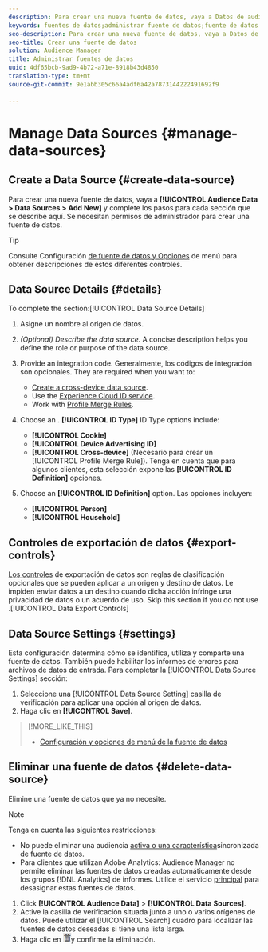 ```yaml
---
description: Para crear una nueva fuente de datos, vaya a Datos de audiencia > Fuentes de datos > Agregar nuevo y complete los pasos para cada sección que se describe aquí. Se necesitan permisos de administrador para crear una fuente de datos.
keywords: fuentes de datos;administrar fuente de datos;fuente de datos del administrador de público
seo-description: Para crear una nueva fuente de datos, vaya a Datos de audiencia > Fuentes de datos > Agregar nuevo y complete los pasos para cada sección que se describe aquí. Se necesitan permisos de administrador para crear una fuente de datos.
seo-title: Crear una fuente de datos
solution: Audience Manager
title: Administrar fuentes de datos
uuid: 4df65bcb-9ad9-4b72-a71e-8918b43d4850
translation-type: tm+mt
source-git-commit: 9e1abb305c66a4adf6a42a7873144222491692f9

---
```



# Manage Data Sources {#manage-data-sources}

## Create a Data Source {#create-data-source}

Para crear una nueva fuente de datos, vaya a **[!UICONTROL Audience Data > Data Sources > Add New]** y complete los pasos para cada sección que se describe aquí. Se necesitan permisos de administrador para crear una fuente de datos.

<!-- create-datasource.xml -->

>[!TIP]
>
>Consulte Configuración [de fuente de datos y Opciones](../features/datasources-list-and-settings.md#settings-menu-options) de menú para obtener descripciones de estos diferentes controles.

## Data Source Details {#details}

To complete the  section:[!UICONTROL Data Source Details]

1. Asigne un nombre al origen de datos.
1. *(Optional) Describe the data source.* A concise description helps you define the role or purpose of the data source.
1. Provide an integration code. Generalmente, los códigos de integración son opcionales. They are required when you want to:

   * [Create a cross-device data source](../features/profile-merge-rules/merge-rules-start.md#create-data-source).
   * Use the [Experience Cloud ID service](https://marketing.adobe.com/resources/help/en_US/mcvid/).
   * Work with [Profile Merge Rules](../features/profile-merge-rules/merge-rules-start.md).

1. Choose an . **[!UICONTROL ID Type]** ID Type options include:

   * **[!UICONTROL Cookie]**
   * **[!UICONTROL Device Advertising ID]**
   * **[!UICONTROL Cross-device]** (Necesario para crear un [!UICONTROL Profile Merge Rule]). Tenga en cuenta que para algunos clientes, esta selección expone las **[!UICONTROL ID Definition]** opciones.

1. Choose an **[!UICONTROL ID Definition]** option. Las opciones incluyen:

   * **[!UICONTROL Person]**
   * **[!UICONTROL Household]**

## Controles de exportación de datos {#export-controls}

[Los controles](../features/data-export-controls.md) de exportación de datos son reglas de clasificación opcionales que se pueden aplicar a un origen y destino de datos. Le impiden enviar datos a un destino cuando dicha acción infringe una privacidad de datos o un acuerdo de uso. Skip this section if you do not use .[!UICONTROL Data Export Controls]

## Data Source Settings {#settings}

Esta configuración determina cómo se identifica, utiliza y comparte una fuente de datos. También puede habilitar los informes de errores para archivos de datos de entrada. Para completar la [!UICONTROL Data Source Settings] sección:

1. Seleccione una [!UICONTROL Data Source Setting] casilla de verificación para aplicar una opción al origen de datos.
2. Haga clic en **[!UICONTROL Save]**.

>[!MORE_LIKE_THIS]
>
>* [Configuración y opciones de menú de la fuente de datos](../features/datasources-list-and-settings.md#settings-menu-options)


## Eliminar una fuente de datos {#delete-data-source}

<!-- t_datasource_delete.xml -->

Elimine una fuente de datos que ya no necesite.

>[!NOTE]
>
>Tenga en cuenta las siguientes restricciones:
>
>* No puede eliminar una audiencia [activa o una característica](../features/traits/client-activity-synced-audience-traits.md)sincronizada de fuente de datos.
>* Para clientes que utilizan Adobe Analytics: Audience Manager no permite eliminar las fuentes de datos creadas automáticamente desde los grupos [!DNL Analytics] de informes. Utilice el servicio [principal](https://marketing.adobe.com/resources/help/en_US/mcloud/) para desasignar estas fuentes de datos.


1. Click **[!UICONTROL Audience Data]** &gt; **[!UICONTROL Data Sources]**.
1. Active la casilla de verificación situada junto a uno o varios orígenes de datos.
Puede utilizar el [!UICONTROL Search] cuadro para localizar las fuentes de datos deseadas si tiene una lista larga.
1. Haga clic en ![](assets/icon_trash.png)y confirme la eliminación.